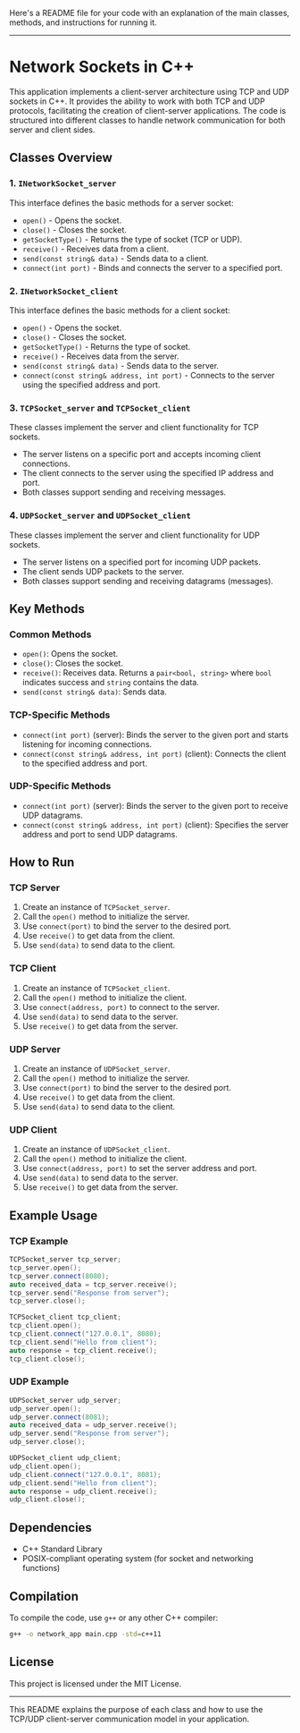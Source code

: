 Here's a README file for your code with an explanation of the main classes, methods, and instructions for running it.

---

# Network Sockets in C++

This application implements a client-server architecture using TCP and UDP sockets in C++. It provides the ability to work with both TCP and UDP protocols, facilitating the creation of client-server applications. The code is structured into different classes to handle network communication for both server and client sides.

## Classes Overview

### 1. `INetworkSocket_server`
This interface defines the basic methods for a server socket:
- `open()` - Opens the socket.
- `close()` - Closes the socket.
- `getSocketType()` - Returns the type of socket (TCP or UDP).
- `receive()` - Receives data from a client.
- `send(const string& data)` - Sends data to a client.
- `connect(int port)` - Binds and connects the server to a specified port.

### 2. `INetworkSocket_client`
This interface defines the basic methods for a client socket:
- `open()` - Opens the socket.
- `close()` - Closes the socket.
- `getSocketType()` - Returns the type of socket.
- `receive()` - Receives data from the server.
- `send(const string& data)` - Sends data to the server.
- `connect(const string& address, int port)` - Connects to the server using the specified address and port.

### 3. `TCPSocket_server` and `TCPSocket_client`
These classes implement the server and client functionality for TCP sockets.
- The server listens on a specific port and accepts incoming client connections.
- The client connects to the server using the specified IP address and port.
- Both classes support sending and receiving messages.

### 4. `UDPSocket_server` and `UDPSocket_client`
These classes implement the server and client functionality for UDP sockets.
- The server listens on a specified port for incoming UDP packets.
- The client sends UDP packets to the server.
- Both classes support sending and receiving datagrams (messages).

## Key Methods

### Common Methods
- `open()`: Opens the socket.
- `close()`: Closes the socket.
- `receive()`: Receives data. Returns a `pair<bool, string>` where `bool` indicates success and `string` contains the data.
- `send(const string& data)`: Sends data.

### TCP-Specific Methods
- `connect(int port)` (server): Binds the server to the given port and starts listening for incoming connections.
- `connect(const string& address, int port)` (client): Connects the client to the specified address and port.

### UDP-Specific Methods
- `connect(int port)` (server): Binds the server to the given port to receive UDP datagrams.
- `connect(const string& address, int port)` (client): Specifies the server address and port to send UDP datagrams.

## How to Run

### TCP Server
1. Create an instance of `TCPSocket_server`.
2. Call the `open()` method to initialize the server.
3. Use `connect(port)` to bind the server to the desired port.
4. Use `receive()` to get data from the client.
5. Use `send(data)` to send data to the client.

### TCP Client
1. Create an instance of `TCPSocket_client`.
2. Call the `open()` method to initialize the client.
3. Use `connect(address, port)` to connect to the server.
4. Use `send(data)` to send data to the server.
5. Use `receive()` to get data from the server.

### UDP Server
1. Create an instance of `UDPSocket_server`.
2. Call the `open()` method to initialize the server.
3. Use `connect(port)` to bind the server to the desired port.
4. Use `receive()` to get data from the client.
5. Use `send(data)` to send data to the client.

### UDP Client
1. Create an instance of `UDPSocket_client`.
2. Call the `open()` method to initialize the client.
3. Use `connect(address, port)` to set the server address and port.
4. Use `send(data)` to send data to the server.
5. Use `receive()` to get data from the server.

## Example Usage

### TCP Example
```cpp
TCPSocket_server tcp_server;
tcp_server.open();
tcp_server.connect(8080);
auto received_data = tcp_server.receive();
tcp_server.send("Response from server");
tcp_server.close();
```

```cpp
TCPSocket_client tcp_client;
tcp_client.open();
tcp_client.connect("127.0.0.1", 8080);
tcp_client.send("Hello from client");
auto response = tcp_client.receive();
tcp_client.close();
```

### UDP Example
```cpp
UDPSocket_server udp_server;
udp_server.open();
udp_server.connect(8081);
auto received_data = udp_server.receive();
udp_server.send("Response from server");
udp_server.close();
```

```cpp
UDPSocket_client udp_client;
udp_client.open();
udp_client.connect("127.0.0.1", 8081);
udp_client.send("Hello from client");
auto response = udp_client.receive();
udp_client.close();
```

## Dependencies
- C++ Standard Library
- POSIX-compliant operating system (for socket and networking functions)

## Compilation

To compile the code, use `g++` or any other C++ compiler:

```bash
g++ -o network_app main.cpp -std=c++11
```

## License
This project is licensed under the MIT License.

---

This README explains the purpose of each class and how to use the TCP/UDP client-server communication model in your application.
